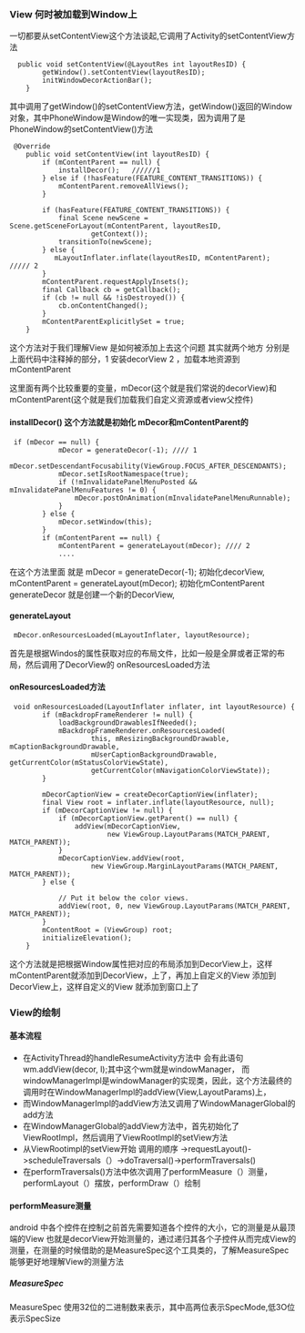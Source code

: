 ### View 何时被加载到Window上
一切都要从setContentView这个方法谈起,它调用了Activity的setContentView方法
```
  public void setContentView(@LayoutRes int layoutResID) {
        getWindow().setContentView(layoutResID);
        initWindowDecorActionBar();
    }
```
其中调用了getWindow()的setContentView方法，getWindow()返回的Window对象，其中PhoneWindow是Window的唯一实现类，因为调用了是PhoneWindow的setContentView()方法

```
 @Override
    public void setContentView(int layoutResID) {
        if (mContentParent == null) {
            installDecor();   //////1
        } else if (!hasFeature(FEATURE_CONTENT_TRANSITIONS)) {
            mContentParent.removeAllViews();
        }

        if (hasFeature(FEATURE_CONTENT_TRANSITIONS)) {
            final Scene newScene = Scene.getSceneForLayout(mContentParent, layoutResID,
                    getContext());
            transitionTo(newScene);
        } else {
           mLayoutInflater.inflate(layoutResID, mContentParent);  ///// 2
        }
        mContentParent.requestApplyInsets();
        final Callback cb = getCallback();
        if (cb != null && !isDestroyed()) {
            cb.onContentChanged();
        }
        mContentParentExplicitlySet = true;
    }
```
这个方法对于我们理解View 是如何被添加上去这个问题 其实就两个地方 分别是上面代码中注释掉的部分，1 安装decorView 2 ，加载本地资源到mContentParent

这里面有两个比较重要的变量，mDecor(这个就是我们常说的decorView)和mContentParent(这个就是我们加载我们自定义资源或者view父控件)

#### installDecor() 这个方法就是初始化 mDecor和mContentParent的

```
 if (mDecor == null) {
            mDecor = generateDecor(-1); //// 1
            mDecor.setDescendantFocusability(ViewGroup.FOCUS_AFTER_DESCENDANTS);
            mDecor.setIsRootNamespace(true);
            if (!mInvalidatePanelMenuPosted && mInvalidatePanelMenuFeatures != 0) {
                mDecor.postOnAnimation(mInvalidatePanelMenuRunnable);
            }
        } else {
            mDecor.setWindow(this);
        }
        if (mContentParent == null) {
            mContentParent = generateLayout(mDecor); //// 2
            ....

```

在这个方法里面 就是 mDecor = generateDecor(-1); 初始化decorView,  mContentParent = generateLayout(mDecor); 初始化mContentParent
generateDecor 就是创建一个新的DecorView,

#### generateLayout
```
 mDecor.onResourcesLoaded(mLayoutInflater, layoutResource);
```
首先是根据Windos的属性获取对应的布局文件，比如一般是全屏或者正常的布局，然后调用了DecorView的 onResourcesLoaded方法
#### onResourcesLoaded方法

```
 void onResourcesLoaded(LayoutInflater inflater, int layoutResource) {
        if (mBackdropFrameRenderer != null) {
            loadBackgroundDrawablesIfNeeded();
            mBackdropFrameRenderer.onResourcesLoaded(
                    this, mResizingBackgroundDrawable, mCaptionBackgroundDrawable,
                    mUserCaptionBackgroundDrawable, getCurrentColor(mStatusColorViewState),
                    getCurrentColor(mNavigationColorViewState));
        }

        mDecorCaptionView = createDecorCaptionView(inflater);
        final View root = inflater.inflate(layoutResource, null);
        if (mDecorCaptionView != null) {
            if (mDecorCaptionView.getParent() == null) {
                addView(mDecorCaptionView,
                        new ViewGroup.LayoutParams(MATCH_PARENT, MATCH_PARENT));
            }
            mDecorCaptionView.addView(root,
                    new ViewGroup.MarginLayoutParams(MATCH_PARENT, MATCH_PARENT));
        } else {

            // Put it below the color views.
            addView(root, 0, new ViewGroup.LayoutParams(MATCH_PARENT, MATCH_PARENT));
        }
        mContentRoot = (ViewGroup) root;
        initializeElevation();
    }
```
这个方法就是把根据Window属性把对应的布局添加到DecorView上，这样mContentParent就添加到DecorView，上了，再加上自定义的View 添加到DecorView上，这样自定义的View 就添加到窗口上了

### View的绘制
#### 基本流程
- 在ActivityThread的handleResumeActivity方法中 会有此语句  wm.addView(decor, l);其中这个wm就是windowManager， 而windowManagerImpl是windowManager的实现类，因此，这个方法最终的调用时在WindowManagerImpl的addView(View,LayoutParams)上，
- 而WindowManagerImpl的addView方法又调用了WindowManagerGlobal的add方法
- 在WindowManagerGlobal的addView方法中，首先初始化了ViewRootImpl，然后调用了ViewRootImpl的setView方法
- 从ViewRootimpl的setView开始 调用的顺序 ->requestLayout()->scheduleTraversals（）->doTraversal()->performTraversals()
- 在performTraversals()方法中依次调用了performMeasure（）测量，performLayout（）摆放，performDraw（）绘制
#### performMeasure测量
android 中各个控件在控制之前首先需要知道各个控件的大小，它的测量是从最顶端的View 也就是decorView开始测量的，通过递归其各个子控件从而完成View的测量，在测量的时候借助的是MeasureSpec这个工具类的，了解MeasureSpec能够更好地理解View的测量方法
##### MeasureSpec
MeasureSpec 使用32位的二进制数来表示，其中高两位表示SpecMode,低3O位表示SpecSize





